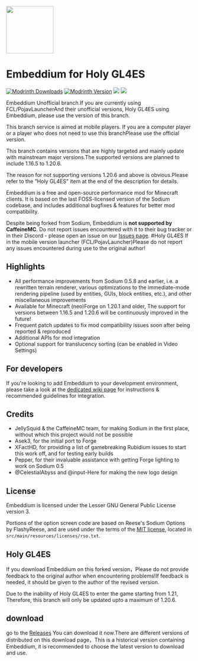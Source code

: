 <img src="src/main/resources/icon.png" width="128">

# Embeddium for Holy GL4ES

[![Modrinth Downloads](https://img.shields.io/modrinth/dt/sk9rgfiA?label=Modrinth&labelColor=%232D2D2D)](https://modrinth.com/mod/embeddium)
[![Modrinth Version](https://img.shields.io/modrinth/v/sk9rgfiA?label=Latest%20version&labelColor=%232D2D2D)](https://modrinth.com/mod/embeddium/versions)
[![](http://cf.way2muchnoise.eu/short_embeddium_downloads.svg)](https://www.curseforge.com/minecraft/mc-mods/embeddium)
[![](http://cf.way2muchnoise.eu/versions/Available%20for_embeddium_full.svg)](https://www.curseforge.com/minecraft/mc-mods/embeddium/files)

Embeddium Unofficial branch.If you are currently using FCL/PojavLauncherAnd their unofficial versions, Holy GL4ES using Embeddium, please use the version of this branch.

This branch service is aimed at mobile players. If you are a computer player or a player who does not need to use this branchPlease use the official version.

This branch contains versions that are highly targeted and mainly update with mainstream major versions.The supported versions are planned to include 1.16.5 to 1.20.6.

The reason for not supporting versions 1.20.6 and above is obvious.Please refer to the "Holy GL4ES" item at the end of the description for details.

Embeddium is a free and open-source performance mod for Minecraft clients. It is based on the last FOSS-licensed version of the Sodium codebase, and includes additional bugfixes & features for better mod compatibility.

Despite being forked from Sodium, Embeddium is **not supported by CaffeineMC**. Do not report issues encountered with it to their bug tracker or in their Discord - please open an issue on our [Issues page](https://github.com/FiniteReality/embeddium/issues).
#Holy GL4ES
If in the mobile version launcher (FCL/PojavLauncher)Please do not report any issues encountered during use to the original author!
## Highlights

* All performance improvements from Sodium 0.5.8 and earlier, i.e. a rewritten terrain renderer, various optimizations to the immediate-mode rendering pipeline (used by entities, GUIs, block entities, etc.), and other miscellaneous improvements
* Available for Minecraft (neo)Forge on 1.20.1 and older, The support for versions between 1.16.5 and 1.20.6 will be continuously improved in the future!
* Frequent patch updates to fix mod compatibility issues soon after being reported & reproduced
* Additional APIs for mod integration
* Optional support for translucency sorting (can be enabled in Video Settings)

## For developers

If you're looking to add Embeddium to your development environment, please take a look at the [dedicated wiki page](https://github.com/FiniteReality/embeddium/wiki/For-Developers) for instructions & recommended guidelines for integration.

## Credits

* JellySquid & the CaffeineMC team, for making Sodium in the first place, without which this project would not be possible
* Asek3, for the initial port to Forge
* XFactHD, for providing a list of gamebreaking Rubidium issues to start this work off, and for testing early builds
* Pepper, for their invaluable assistance with getting Forge lighting to work on Sodium 0.5
* @CelestialAbyss and @input-Here for making the new logo design

## License

Embeddium is licensed under the Lesser GNU General Public License version 3.

Portions of the option screen code are based on Reese's Sodium Options by FlashyReese, and are used under the terms of
the [MIT license](https://opensource.org/license/mit), located in `src/main/resources/licenses/rso.txt`. 
## Holy GL4ES

If you download Embeddium on this forked version，Please do not provide feedback to the original author when encountering problems!If feedback is needed, it should be given to the author of the revised version.

Due to the inability of Holy GL4ES to enter the game starting from 1.21, Therefore, this branch will only be updated upto a maximum of 1.20.6.

## download

go to the [Releases](https://github.com/chatiane3-gb/Embeddium-for-HolyGL4ES/releases)
You can download it now.There are different versions of distributed on this download page，This is a historical version containing Embeddium, it is recommended to choose the latest version to download and use.
